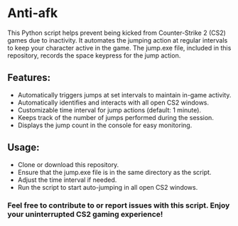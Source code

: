 # Anti-afk

This Python script helps prevent being kicked from Counter-Strike 2 (CS2) games due to inactivity. It automates the jumping action at regular intervals to keep your character active in the game. The jump.exe file, included in this repository, records the space keypress for the jump action.

## Features:

- Automatically triggers jumps at set intervals to maintain in-game activity.
- Automatically identifies and interacts with all open CS2 windows.
- Customizable time interval for jump actions (default: 1 minute).
- Keeps track of the number of jumps performed during the session.
- Displays the jump count in the console for easy monitoring.


## Usage:

- Clone or download this repository.
- Ensure that the jump.exe file is in the same directory as the script.
- Adjust the time interval if needed.
- Run the script to start auto-jumping in all open CS2 windows.

### Feel free to contribute to or report issues with this script. Enjoy your uninterrupted CS2 gaming experience!
